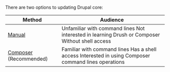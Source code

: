 There are two options to updating Drupal core:

| **Method**                                                                      | **Audience**                                                                                         |
| ------------------------------------------------------------------------------- | ---------------------------------------------------------------------------------------------------- |
| [Manual](/docs/updating-drupal/update-core-manually)                            | Unfamiliar with command lines Not interested in learning Drush or Composer Without shell access      |
| [Composer](/docs/updating-drupal/update-drupal-core-via-composer) (Recommended) | Familiar with command lines Has a shell access Interested in using Composer command lines operations |